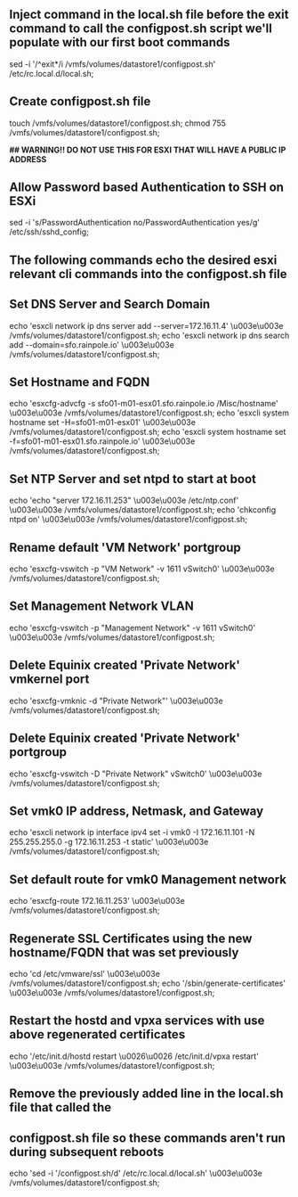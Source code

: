 ## Inject command in the local.sh file before the exit command to call the configpost.sh script we'll populate with our first boot commands
sed -i '/^exit*/i /vmfs/volumes/datastore1/configpost.sh' /etc/rc.local.d/local.sh;

## Create configpost.sh file
touch /vmfs/volumes/datastore1/configpost.sh;
chmod 755 /vmfs/volumes/datastore1/configpost.sh;

**## WARNING!! DO NOT USE THIS FOR ESXI THAT WILL HAVE A PUBLIC IP ADDRESS**
## Allow Password based Authentication to SSH on ESXi 
sed -i 's/PasswordAuthentication no/PasswordAuthentication yes/g' /etc/ssh/sshd_config;

## The following commands echo the desired esxi relevant cli commands into the configpost.sh file

## Set DNS Server and Search Domain
echo 'esxcli network ip dns server add --server=172.16.11.4' \u003e\u003e /vmfs/volumes/datastore1/configpost.sh;
echo 'esxcli network ip dns search add --domain=sfo.rainpole.io' \u003e\u003e /vmfs/volumes/datastore1/configpost.sh;

## Set Hostname and FQDN
echo 'esxcfg-advcfg -s sfo01-m01-esx01.sfo.rainpole.io /Misc/hostname' \u003e\u003e /vmfs/volumes/datastore1/configpost.sh;
echo 'esxcli system hostname set -H=sfo01-m01-esx01' \u003e\u003e /vmfs/volumes/datastore1/configpost.sh;
echo 'esxcli system hostname set -f=sfo01-m01-esx01.sfo.rainpole.io' \u003e\u003e /vmfs/volumes/datastore1/configpost.sh;

## Set NTP Server and set ntpd to start at boot
echo 'echo \"server 172.16.11.253\" \u003e\u003e /etc/ntp.conf' \u003e\u003e /vmfs/volumes/datastore1/configpost.sh;
echo 'chkconfig ntpd on' \u003e\u003e /vmfs/volumes/datastore1/configpost.sh;

## Rename default 'VM Network' portgroup
echo 'esxcfg-vswitch -p \"VM Network\" -v 1611 vSwitch0' \u003e\u003e /vmfs/volumes/datastore1/configpost.sh;

## Set Management Network VLAN
echo 'esxcfg-vswitch -p \"Management Network\" -v 1611 vSwitch0' \u003e\u003e /vmfs/volumes/datastore1/configpost.sh;

## Delete Equinix created 'Private Network' vmkernel port
echo 'esxcfg-vmknic -d \"Private Network\"' \u003e\u003e /vmfs/volumes/datastore1/configpost.sh;

## Delete Equinix created 'Private Network' portgroup
echo 'esxcfg-vswitch -D \"Private Network\" vSwitch0' \u003e\u003e /vmfs/volumes/datastore1/configpost.sh;

## Set vmk0 IP address, Netmask, and Gateway
echo 'esxcli network ip interface ipv4 set -i vmk0 -I 172.16.11.101 -N 255.255.255.0 -g 172.16.11.253 -t static' \u003e\u003e /vmfs/volumes/datastore1/configpost.sh;

## Set default route for vmk0 Management network
echo 'esxcfg-route 172.16.11.253' \u003e\u003e /vmfs/volumes/datastore1/configpost.sh;

## Regenerate SSL Certificates using the new hostname/FQDN that was set previously
echo 'cd /etc/vmware/ssl' \u003e\u003e /vmfs/volumes/datastore1/configpost.sh;
echo '/sbin/generate-certificates' \u003e\u003e /vmfs/volumes/datastore1/configpost.sh;

## Restart the hostd and vpxa services with use above regenerated certificates
echo '/etc/init.d/hostd restart \u0026\u0026 /etc/init.d/vpxa restart' \u003e\u003e /vmfs/volumes/datastore1/configpost.sh;

## Remove the previously added line in the local.sh file that called the 
## configpost.sh file so these commands aren't run during subsequent reboots
echo 'sed -i '/configpost.sh/d' /etc/rc.local.d/local.sh' \u003e\u003e /vmfs/volumes/datastore1/configpost.sh;
